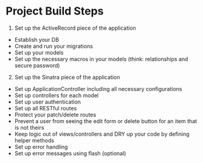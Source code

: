 # Project Build Steps

1. Set up the ActiveRecord piece of the application
  - Establish your DB
  - Create and run your migrations
  - Set up your models
  - Set up the necessary macros in your models (think: relationships and secure password)
2. Set up the Sinatra piece of the application
  - Set up ApplicationController including all necessary configurations
  - Set up controllers for each model
  - Set up user authentication
  - Set up all RESTful routes
  - Protect your patch/delete routes
  - Prevent a user from seeing the edit form or delete button for an item that is not theirs
  - Keep logic out of views/controllers and DRY up your code by defining helper methods
  - Set up error handling
  - Set up error messages using flash (optional)
